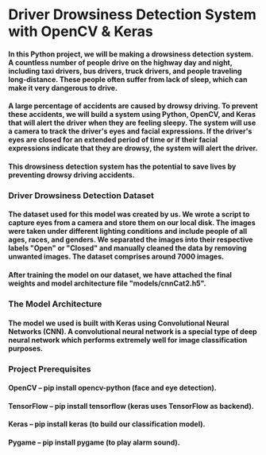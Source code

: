 # Driver Drowsiness Detection System with OpenCV & Keras

#### In this Python project, we will be making a drowsiness detection system. A countless number of people drive on the highway day and night, including taxi drivers, bus drivers, truck drivers, and people traveling long-distance. These people often suffer from lack of sleep, which can make it very dangerous to drive.

#### A large percentage of accidents are caused by drowsy driving. To prevent these accidents, we will build a system using Python, OpenCV, and Keras that will alert the driver when they are feeling sleepy. The system will use a camera to track the driver's eyes and facial expressions. If the driver's eyes are closed for an extended period of time or if their facial expressions indicate that they are drowsy, the system will alert the driver.

#### This drowsiness detection system has the potential to save lives by preventing drowsy driving accidents.

### Driver Drowsiness Detection Dataset
#### The dataset used for this model was created by us. We wrote a script to capture eyes from a camera and store them on our local disk. The images were taken under different lighting conditions and include people of all ages, races, and genders. We separated the images into their respective labels "Open" or "Closed" and manually cleaned the data by removing unwanted images. The dataset comprises around 7000 images.
#### After training the model on our dataset, we have attached the final weights and model architecture file "models/cnnCat2.h5".

### The Model Architecture
#### The model we used is built with Keras using Convolutional Neural Networks (CNN). A convolutional neural network is a special type of deep neural network which performs extremely well for image classification purposes.

### Project Prerequisites
#### OpenCV – pip install opencv-python (face and eye detection).
#### TensorFlow – pip install tensorflow (keras uses TensorFlow as backend).
#### Keras – pip install keras (to build our classification model).
#### Pygame – pip install pygame (to play alarm sound).
